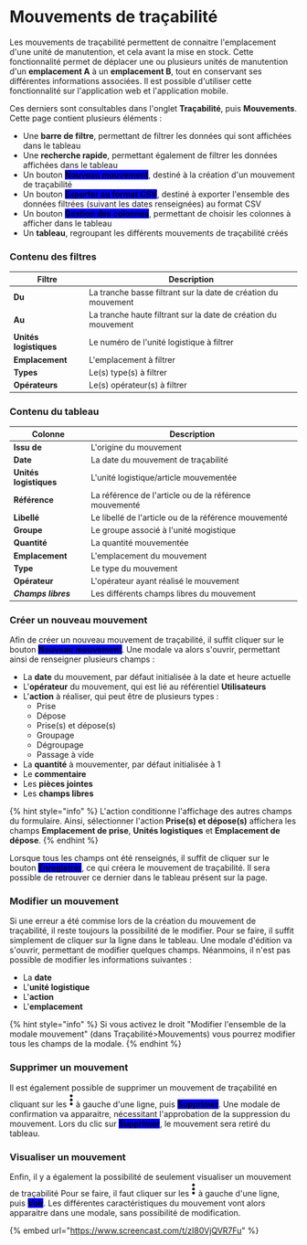 # Mouvements de traçabilité

Les mouvements de traçabilité permettent de connaitre l'emplacement d'une unité de manutention, et cela avant la mise en stock. Cette fonctionnalité permet de déplacer une ou plusieurs unités de manutention d'un **emplacement A** à un **emplacement B**, tout en conservant ses différentes informations associées. Il est possible d'utiliser cette fonctionnalité sur l'application web et l'application mobile.

Ces derniers sont consultables dans l'onglet **Traçabilité**, puis **Mouvements**. Cette page contient plusieurs éléments :&#x20;

* Une **barre de filtre**, permettant de filtrer les données qui sont affichées dans le tableau
* Une **recherche rapide**, permettant également de filtrer les données affichées dans le tableau
* Un bouton <mark style="background-color:blue;">**Nouveau mouvement**</mark>, destiné à la création d'un mouvement de traçabilité
* Un bouton <mark style="background-color:blue;">**Exporter au format CSV**</mark>, destiné à exporter l'ensemble des données filtrées (suivant les dates renseignées) au format CSV
* Un bouton <mark style="background-color:blue;">**Gestion des colonnes**</mark>, permettant de choisir les colonnes à afficher dans le tableau
* Un **tableau**, regroupant les différents mouvements de traçabilité créés

### Contenu des filtres

| Filtre                 | Description                                                    |
| ---------------------- | -------------------------------------------------------------- |
| **Du**                 | La tranche basse filtrant sur la date de création du mouvement |
| **Au**                 | La tranche haute filtrant sur la date de création du mouvement |
| **Unités logistiques** | Le numéro de l'unité logistique à filtrer                      |
| **Emplacement**        | L'emplacement à filtrer                                        |
| **Types**              | Le(s) type(s) à filtrer                                        |
| **Opérateurs**         | Le(s) opérateur(s) à filtrer                                   |

### Contenu du tableau

| Colonne                | Description                                             |
| ---------------------- | ------------------------------------------------------- |
| **Issu de**            | L'origine du mouvement                                  |
| **Date**               | La date du mouvement de traçabilité                     |
| **Unités logistiques** | L'unité logistique/article mouvementée                  |
| **Référence**          | La référence de l'article ou de la référence mouvementé |
| **Libellé**            | Le libellé de l'article ou de la référence mouvementé   |
| **Groupe**             | Le groupe associé à l'unité mogistique                  |
| **Quantité**           | La quantité mouvementée                                 |
| **Emplacement**        | L'emplacement du mouvement                              |
| **Type**               | Le type du mouvement                                    |
| **Opérateur**          | L'opérateur ayant réalisé le mouvement                  |
| _**Champs libres**_    | Les différents champs libres du mouvement               |

### Créer un nouveau mouvement

Afin de créer un nouveau mouvement de traçabilité, il suffit cliquer sur le bouton <mark style="background-color:blue;">**Nouveau mouvement**</mark>. Une modale va alors s'ouvrir, permettant ainsi de renseigner plusieurs champs :&#x20;

* La **date** du mouvement, par défaut initialisée à la date et heure actuelle
* L'**opérateur** du mouvement, qui est lié au référentiel **Utilisateurs**
* L'**action** à réaliser, qui peut être de plusieurs types :&#x20;
  * Prise
  * Dépose
  * Prise(s) et dépose(s)
  * Groupage
  * Dégroupage
  * Passage à vide
* La **quantité** à mouvementer, par défaut initialisée à 1
* Le **commentaire**
* Les **pièces jointes**
* Les **champs libres**

{% hint style="info" %}
L'action conditionne l'affichage des autres champs du formulaire. Ainsi, sélectionner l'action **Prise(s) et dépose(s)** affichera les champs **Emplacement de prise**, **Unités logistiques** et **Emplacement de dépose**.
{% endhint %}

Lorsque tous les champs ont été renseignés, il suffit de cliquer sur le bouton <mark style="background-color:blue;">**Enregistrer**</mark>, ce qui créera le mouvement de traçabilité. Il sera possible de retrouver ce dernier dans le tableau présent sur la page.

### Modifier un mouvement

Si une erreur a été commise lors de la création du mouvement de traçabilité, il reste toujours la possibilité de le modifier. Pour se faire, il suffit simplement de cliquer sur la ligne dans le tableau. Une modale d'édition va s'ouvrir, permettant de modifier quelques champs. Néanmoins, il n'est pas possible de modifier les informations suivantes :&#x20;

* La **date**
* L'**unité logistique**
* L'**action**
* L'**emplacement**

{% hint style="info" %}
Si vous activez le droit "Modifier l'ensemble de la modale mouvement" (dans Traçabilité>Mouvements) vous pourrez modifier tous les champs de la modale.
{% endhint %}

### Supprimer un mouvement

Il est également possible de supprimer un mouvement de traçabilité en cliquant sur les<img src="../../.gitbook/assets/3-points.png" alt="" data-size="line">à gauche d'une ligne, puis <mark style="background-color:blue;">**Supprimer**</mark>. Une modale de confirmation va apparaitre, nécessitant l'approbation de la suppression du mouvement. Lors du clic sur <mark style="background-color:blue;">**Supprimer**</mark>, le mouvement sera retiré du tableau.

### Visualiser un mouvement

Enfin, il y a également la possibilité de seulement visualiser un mouvement de traçabilité Pour se faire, il faut cliquer sur les<img src="../../.gitbook/assets/3-points.png" alt="" data-size="line">à gauche d'une ligne, puis <mark style="background-color:blue;">**Voir**</mark>. Les différentes caractéristiques du mouvement vont alors apparaitre dans une modale, sans possibilité de modification.

{% embed url="https://www.screencast.com/t/zI80VjQVR7Fu" %}
